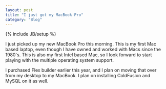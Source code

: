 ```yaml
---
layout: post
title: "I just got my MacBook Pro"
category: "Blog"
---
```

{% include JB/setup %}

I just picked up my new MacBook Pro this morning. This is my first Mac based laptop, even though I have owned and worked with Macs since the 1980's. This is also my first Intel based Mac, so I look forward to start playing with the multiple operating system support.

I purchased Flex builder earlier this year, and I plan on moving that over from my desktop to my MacBook. I plan on installing ColdFusion and MySQL on it as well.